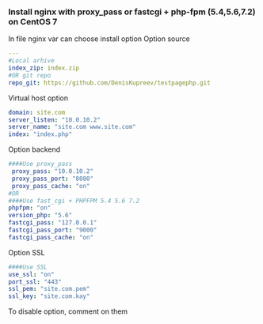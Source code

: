 ### Install nginx with proxy_pass or fastcgi + php-fpm (5.4,5.6,7.2) on CentOS 7

In file nginx var can choose install option
Option source
```YAML
---
#Local arhive
index_zip: index.zip
#OR git repo
repo_git: https://github.com/DenisKupreev/testpagephp.git
```
Virtual host option
```YAML
domain: site.com
server_listen: "10.0.10.2"
server_name: "site.com www.site.com"
index: "index.php"
```
Option backend
```YAML
####Use proxy_pass
 proxy_pass: "10.0.10.2"
 proxy_pass_port: "8080"
 proxy_pass_cache: "on"
#OR
####Use fast_cgi + PHPFPM 5.4 5.6 7.2
phpfpm: "on"
version_php: "5.6"
fastcgi_pass: "127.0.0.1"
fastcgi_pass_port: "9000"
fastcgi_pass_cache: "on"
```
Option SSL
```YAML
####Use SSL
use_ssl: "on"
port_ssl: "443"
ssl_pem: "site.com.pem"
ssl_key: "site.com.kay"

```
To disable option, comment on them
